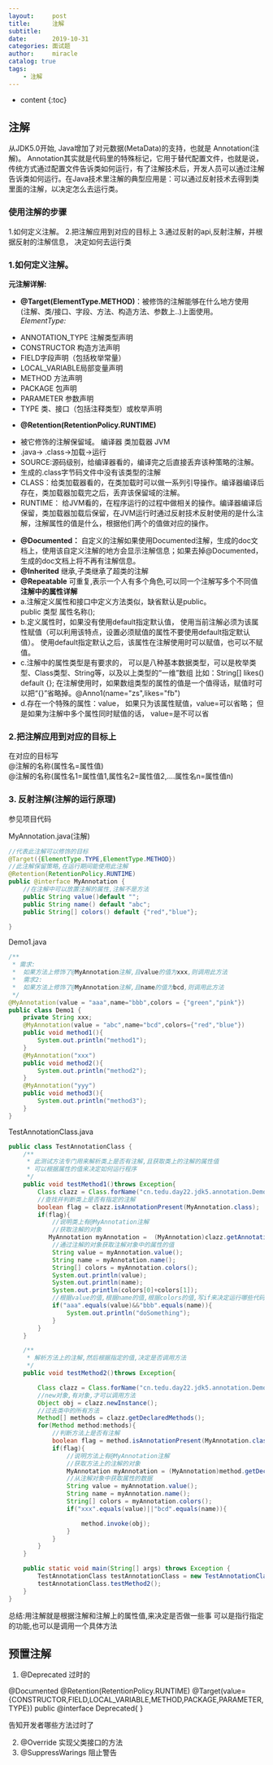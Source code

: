 ```yaml
---
layout:     post
title:      注解
subtitle:   
date:       2019-10-31
categories: 面试题
author:     miracle
catalog: true
tags:
    - 注解
---
```


* content
{:toc}



## 注解
 从JDK5.0开始, Java增加了对元数据(MetaData)的支持，也就是 Annotation(注解)。
 Annotation其实就是代码里的特殊标记，它用于替代配置文件，也就是说，传统方式通过配置文件告诉类如何运行，有了注解技术后，开发人员可以通过注解告诉类如何运行。在Java技术里注解的典型应用是：可以通过反射技术去得到类里面的注解，以决定怎么去运行类。
### 使用注解的步骤
 1.如何定义注解。
 2.把注解应用到对应的目标上
 3.通过反射的api,反射注解，并根据反射的注解信息，
   决定如何去运行类   
   
### 1.如何定义注解。

**元注解详解:**  
 - **@Target(ElementType.METHOD)**：被修饰的注解能够在什么地方使用  
 (注解、类/接口、字段、方法、构造方法、参数上..)上面使用。  
 *ElementType:*  
  * ANNOTATION_TYPE 注解类型声明  
  * CONSTRUCTOR 构造方法声明  
  * FIELD字段声明（包括枚举常量）  
  * LOCAL_VARIABLE局部变量声明  
  * METHOD 方法声明  
  * PACKAGE 包声明  
  * PARAMETER 参数声明  
  * TYPE 类、接口（包括注释类型）或枚举声明  
			
 - **@Retention(RetentionPolicy.RUNTIME)**
  * 被它修饰的注解保留域。   编译器   类加载器  JVM
  * .java-> .class->加载->运行
  * SOURCE:源码级别，给编译器看的，编译完之后直接丢弃该种策略的注解。
  * 生成的.class字节码文件中没有该类型的注解  
  * CLASS：给类加载器看的，在类加载时可以做一系列引导操作。编译器编译后存在，类加载器加载完之后，丢弃该保留域的注解。  
  * RUNTIME： 给JVM看的，在程序运行的过程中做相关的操作。编译器编译后保留，类加载器加载后保留，在JVM运行时通过反射技术反射使用的是什么注解，注解属性的值是什么，根据他们两个的值做对应的操作。  
 - **@Documented：**
  自定义的注解如果使用Documented注解，生成的doc文档上，使用该自定义注解的地方会显示注解信息；如果去掉@Documented，生成的doc文档上将不再有注解信息。
 - **@Inherited**
   继承,子类继承了超类的注解
  - **@Repeatable**
   可重复,表示一个人有多个角色,可以同一个注解写多个不同值 
**注解中的属性详解**
 - a.注解定义属性和接口中定义方法类似，缺省默认是public。  
 public 类型 属性名称();
 - b.定义属性时，如果没有使用default指定默认值，
 使用当前注解必须为该属性赋值（可以利用该特点，设置必须赋值的属性不要使用default指定默认值）。
 使用default指定默认之后，该属性在注解使用时可以赋值，也可以不赋值。
 - c.注解中的属性类型是有要求的，
 可以是八种基本数据类型，可以是枚举类型、Class类型、String等，以及以上类型的“一维”数组
 比如：String[] likes() default {};
 在注解使用时，如果数组类型的属性的值是一个值得话，赋值时可以把“{}”省略掉。@Anno1(name="zs",likes="fb")
 - d.存在一个特殊的属性：value，
  如果只为该属性赋值，value=可以省略；
  但是如果为注解中多个属性同时赋值的话，
  value=是不可以省		 


### 2.把注解应用到对应的目标上 
 在对应的目标写  
 @注解的名称(属性名=属性值)  
 @注解的名称(属性名1=属性值1,属性名2=属性值2,....属性名n=属性值n)  
### 3. 反射注解(注解的运行原理)
  参见项目代码

MyAnnotation.java(注解)

```java
//代表此注解可以修饰的目标
@Target({ElementType.TYPE,ElementType.METHOD})
//此注解保留策略,在运行期间能使用此注解
@Retention(RetentionPolicy.RUNTIME)
public @interface MyAnnotation {
    //在注解中可以放置注解的属性,注解不是方法
    public String value()default "";
    public String name() default "abc";
    public String[] colors() default {"red","blue"};

}
```

Demo1.java

```java
/**
 * 需求:
 *  如果方法上修饰了@MyAnnotation注解,且value的值为xxx,则调用此方法
 *  需求2:
 *  如果方法上修饰了@MyAnnotation注解,且name的值为bcd,则调用此方法
 */
@MyAnnotation(value = "aaa",name="bbb",colors = {"green","pink"})
public class Demo1 {
    private String xxx;
    @MyAnnotation(value = "abc",name="bcd",colors={"red","blue"})
    public void method1(){
        System.out.println("method1");
    }
    @MyAnnotation("xxx")
    public void method2(){
        System.out.println("method2");
    }
    @MyAnnotation("yyy")
    public void method3(){
        System.out.println("method3");
    }
}
```

TestAnnotationClass.java

```java
public class TestAnnotationClass {
    /**
     * 此测试方法专门用来解析类上是否有注解,且获取类上的注解的属性值
     * 可以根据属性的值来决定如何运行程序
     */
    public void testMethod1()throws Exception{
        Class clazz = Class.forName("cn.tedu.day22.jdk5.annotation.Demo1");
        //查找并判断类上是否有指定的注解
        boolean flag = clazz.isAnnotationPresent(MyAnnotation.class);
        if(flag){
            //说明类上有@MyAnnotation注解
            //获取注解的对象
           MyAnnotation myAnnotation =  (MyAnnotation)clazz.getAnnotation(MyAnnotation.class);
            //通过注解的对象获取注解对象中的属性的值
            String value = myAnnotation.value();
            String name = myAnnotation.name();
            String[] colors = myAnnotation.colors();
            System.out.println(value);
            System.out.println(name);
            System.out.println(colors[0]+colors[1]);
            //根据value的值,根据name的值,根据colors的值,写if来决定运行哪些代码
            if("aaa".equals(value)&&"bbb".equals(name)){
                System.out.println("doSomething");
            }
        }
    }

    /**
     * 解析方法上的注解,然后根据指定的值,决定是否调用方法
     */
    public void testMethod2()throws Exception{

        Class clazz = Class.forName("cn.tedu.day22.jdk5.annotation.Demo1");
        //new对象,有对象,才可以调用方法
        Object obj = clazz.newInstance();
        //过去类中的所有方法
        Method[] methods = clazz.getDeclaredMethods();
        for(Method method:methods){
            //判断方法上是否有注解
            boolean flag = method.isAnnotationPresent(MyAnnotation.class);
            if(flag){
                //说明方法上有@MyAnnotation注解
                //获取方法上的注解的对象
                MyAnnotation myAnnotation = (MyAnnotation)method.getDeclaredAnnotation(MyAnnotation.class);
                //从注解对象中获取属性的数据
                String value = myAnnotation.value();
                String name = myAnnotation.name();
                String[] colors = myAnnotation.colors();
                if("xxx".equals(value)||"bcd".equals(name)){

                    method.invoke(obj);
                }
            }
        }
    }

    public static void main(String[] args) throws Exception {
        TestAnnotationClass testAnnotationClass = new TestAnnotationClass();
        testAnnotationClass.testMethod2();
    }
}
```


总结:用注解就是根据注解和注解上的属性值,来决定是否做一些事
     可以是指行指定的功能,也可以是调用一个具体方法

## 预置注解

1. @Deprecated
过时的

@Documented
@Retention(RetentionPolicy.RUNTIME)
@Target(value={CONSTRUCTOR,FIELD,LOCAL_VARIABLE,METHOD,PACKAGE,PARAMETER,TYPE})
public @interface Deprecated{
}

告知开发者哪些方法过时了

2. @Override
实现父类接口的方法
3. @SuppressWarings
阻止警告